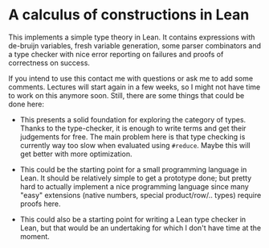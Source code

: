 # A calculus of constructions in Lean

This implements a simple type theory in Lean.
It contains expressions with de-bruijn variables, fresh variable generation,
some parser combinators and a type checker with nice error reporting on failures
and proofs of correctness on success.

If you intend to use this contact me with questions or ask me to add some comments.
Lectures will start again in a few weeks, so I might not have time to work on this
anymore soon. Still, there are some things that could be done here:

 - This presents a solid foundation for exploring the category of types.
   Thanks to the type-checker, it is enough to write terms and get their
   judgements for free.
   The main problem here is that type checking is currently way too slow
   when evaluated using `#reduce`. Maybe this will get better with more
   optimization.

 - This could be the starting point for a small programming language in Lean.
   It should be relatively simple to get a prototype done; but pretty hard to
   actually implement a nice programming language since many "easy" extensions
   (native numbers, special product/row/.. types) require proofs here.

 - This could also be a starting point for writing a Lean type checker in Lean,
   but that would be an undertaking for which I don't have time at the moment.